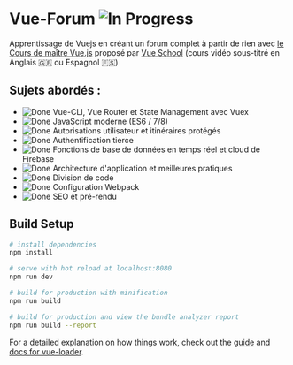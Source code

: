 #  Vue-Forum ![In Progress][In Progress]
[In Progress]: https://user-images.githubusercontent.com/44428775/68836196-15581800-06ba-11ea-8f02-90895ca6e0c4.jpg "In Progress"

Apprentissage de Vuejs en créant un forum complet à partir de rien avec [le Cours de maître Vue.js](https://vueschool.io/courses) proposé par [Vue School](https://vueschool.io/) (cours vidéo sous-titré en Anglais :uk: ou Espagnol :es:) 

[done]: https://user-images.githubusercontent.com/29199184/32275438-8385f5c0-bf0b-11e7-9406-42265f71e2bd.png "Done"
## Sujets abordés :

- ![Done][Done] Vue-CLI, Vue Router et State Management avec Vuex
- ![Done][Done] JavaScript moderne (ES6 / 7/8)
- ![Done][Done] 
Autorisations utilisateur et itinéraires protégés
- ![Done][Done] Authentification tierce
- ![Done][Done] Fonctions de base de données en temps réel et cloud de Firebase
- ![Done][Done] Architecture d'application et meilleures pratiques 
- ![Done][Done] Division de code
- ![Done][Done] Configuration Webpack
- ![Done][Done] SEO et pré-rendu



## Build Setup

``` bash
# install dependencies
npm install

# serve with hot reload at localhost:8080
npm run dev

# build for production with minification
npm run build

# build for production and view the bundle analyzer report
npm run build --report
```

For a detailed explanation on how things work, check out the [guide](http://vuejs-templates.github.io/webpack/) and [docs for vue-loader](http://vuejs.github.io/vue-loader).
